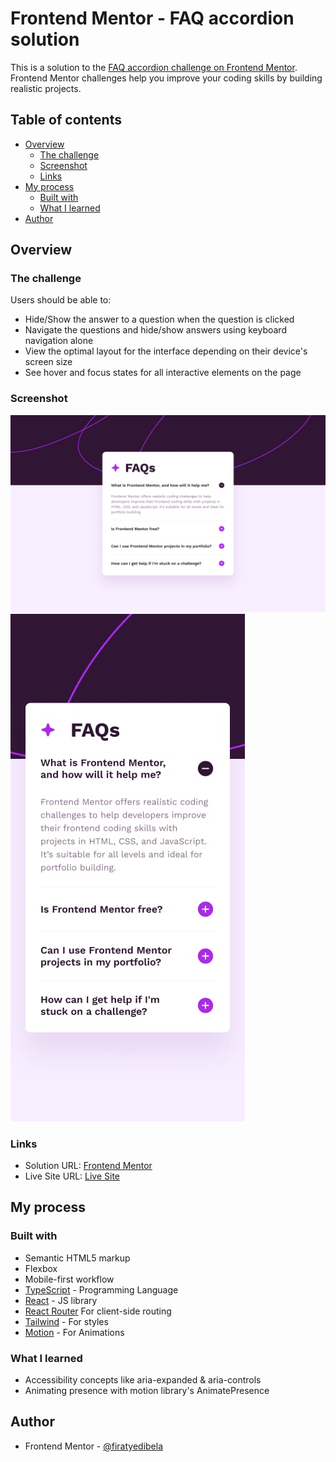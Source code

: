 # Frontend Mentor - FAQ accordion solution

This is a solution to the [FAQ accordion challenge on Frontend Mentor](https://www.frontendmentor.io/challenges/faq-accordion-wyfFdeBwBz). Frontend Mentor challenges help you improve your coding skills by building realistic projects.

## Table of contents

- [Overview](#overview)
  - [The challenge](#the-challenge)
  - [Screenshot](#screenshot)
  - [Links](#links)
- [My process](#my-process)
  - [Built with](#built-with)
  - [What I learned](#what-i-learned)
- [Author](#author)

## Overview

### The challenge

Users should be able to:

- Hide/Show the answer to a question when the question is clicked
- Navigate the questions and hide/show answers using keyboard navigation alone
- View the optimal layout for the interface depending on their device's screen size
- See hover and focus states for all interactive elements on the page

### Screenshot

![](./screenshots/desktop-design.jpg)
![](./screenshots/mobile-design.jpg)

### Links

- Solution URL: [Frontend Mentor](https://www.frontendmentor.io/solutions/responsive-faq-accordion-using-react-and-tailwind-css-TTiWJPDG6J)
- Live Site URL: [Live Site](https://faq-accordion-psi-three.vercel.app)

## My process

### Built with

- Semantic HTML5 markup
- Flexbox
- Mobile-first workflow
- [TypeScript](https://www.typescriptlang.org) - Programming Language
- [React](https://reactjs.org/) - JS library
- [React Router](https://reactrouter.com) For client-side routing
- [Tailwind](https://tailwindcss.com) - For styles
- [Motion](https://motion.dev/docs/react-motion-component) - For Animations

### What I learned

- Accessibility concepts like aria-expanded & aria-controls
- Animating presence with motion library's AnimatePresence

## Author

- Frontend Mentor - [@firatyedibela](https://www.frontendmentor.io/profile/firatyedibela)
